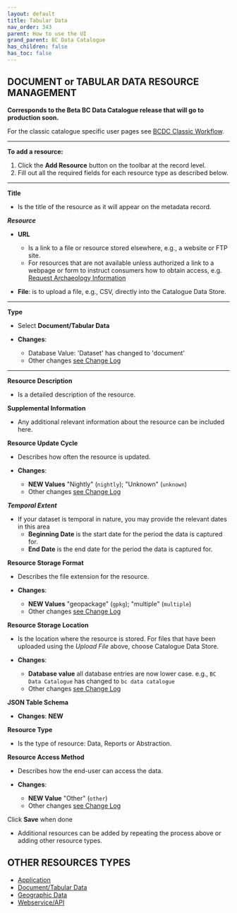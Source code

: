 ```yaml
---
layout: default
title: Tabular Data 
nav_order: 343
parent: How to use the UI
grand_parent: BC Data Catalogue
has_children: false
has_toc: false
---
```


## DOCUMENT or TABULAR DATA RESOURCE MANAGEMENT

**Corresponds to the Beta BC Data Catalogue release that will go to production soon.**

For the classic catalogue specific user pages see [BCDC Classic Workflow](https://bcgov.github.io/data-publication/pages/dps_bcdc_classic_w.html).

---------------

**To add a resource:**
1. Click the **Add Resource** button on the toolbar at the record level.
1. Fill out all the required fields for each resource type as described below.

---------------


**Title**
+ Is the title of the resource as it will appear on the metadata record. 

**_Resource_**

+ **URL**
    - Is a link to a file or resource stored elsewhere, e.g., a website or FTP site.
    - For resources that are not available unless authorized a link to a webpage or form to instruct consumers how to obtain access, e.g. [Request Archaeology Information](https://catalogue.data.gov.bc.ca/dataset/a6d58d20-8e19-46ba-b5a0-f02e436fa765/resource/cbbd35ea-8ddb-4cb4-b717-d897e5303dc3)

+ **File**: is to upload a file, e.g., CSV, directly into the Catalogue Data Store.


---------------

**Type**
+ Select **Document/Tabular Data**

+ **Changes**:
    - Database Value: 'Dataset' has changed to 'document'
    - Other changes [see Change Log](https://github.com/bcgov/ckan-ui/blob/master/pages/beta_schema_changes.md#document-and-tabular-data-resource-level-changes)


---------------

**Resource Description**

+ Is a detailed description of the resource.

**Supplemental Information**

+ Any additional relevant information about the resource can be included here.

**Resource Update Cycle**

+ Describes how often the resource is updated.

+ **Changes**:
    - **NEW Values** "Nightly" (`nightly`); "Unknown" (`unknown`)
    - Other changes [see Change Log](https://github.com/bcgov/ckan-ui/blob/master/pages/beta_schema_changes.md#document-and-tabular-data-resource-level-changes)


**_Temporal Extent_**

+ If your dataset is temporal in nature, you may provide the relevant dates in this area
    - **Beginning Date** is the start date for the period the data is captured for.
    - **End Date** is the end date for the period the data is captured for. 

**Resource Storage Format**

+ Describes the file extension for the resource.

+ **Changes**:
   - **NEW Values** "geopackage" (`gpkg`); "multiple" (`multiple`)
   - Other changes [see Change Log](https://github.com/bcgov/ckan-ui/blob/master/pages/beta_schema_changes.md#document-and-tabular-data-resource-level-changes)

**Resource Storage Location**

+ Is the location where the resource is stored. For files that have been uploaded using the _Upload File_ above, choose Catalogue Data Store.

+ **Changes**:
   - **Database value** all database entries are now lower case. e.g., `BC Data Catalogue` has changed to `bc data catalogue`
   - Other changes [see Change Log](https://github.com/bcgov/ckan-ui/blob/master/pages/beta_schema_changes.md#document-and-tabular-data-resource-level-changes)


**JSON Table Schema**

+ **Changes**: **NEW**

**Resource Type**

+ Is the type of resource: Data, Reports or Abstraction.

**Resource Access Method**

+ Describes how the end-user can access the data.

+ **Changes**:
   - **NEW Value** "Other" (`other`)
   - Other changes [see Change Log](https://github.com/bcgov/ckan-ui/blob/master/pages/beta_schema_changes.md#document-and-tabular-data-resource-level-changes)


Click **Save** when done


+ Additional resources can be added by repeating the process above or adding other resource types.


## OTHER RESOURCES TYPES
- [Application](./dps_bcdc_w_application.md)
- [Document/Tabular Data](./dps_bcdc_w_dataset.md/)
- [Geographic Data](./dps_bcdc_w_geographic_dataset.md)
- [Webservice/API](./dps_bcdc_w_webservice_api.md)
